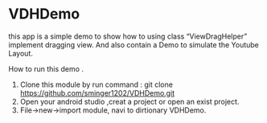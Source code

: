 # VDHDemo
this app is a simple demo to show how to using class “ViewDragHelper” implement dragging view. And also contain a Demo to simulate the Youtube Layout.

How to run this demo .

1. Clone this module by run command : git clone https://github.com/sminger1202/VDHDemo.git 
2. Open your android studio ,creat a project or open an exist project.
3. File->new->import module, navi to dirtionary VDHDemo.


